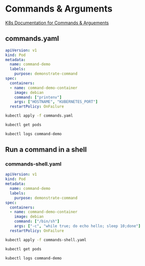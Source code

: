 # Commands & Arguments

[K8s Documentation for Commands & Arguements](https://kubernetes.io/docs/tasks/inject-data-application/define-command-argument-container/)

## commands.yaml

```yml
apiVersion: v1
kind: Pod
metadata:
  name: command-demo
  labels:
    purpose: demonstrate-command
spec:
  containers:
  - name: command-demo-container
    image: debian
    command: ["printenv"]
    args: ["HOSTNAME", "KUBERNETES_PORT"]
  restartPolicy: OnFailure
```

```bash
kubectl apply -f commands.yaml
```

```bash
kubectl get pods
```

```bash
kubectl logs command-demo
```

## Run a command in a shell

### commands-shell.yaml

```yml
apiVersion: v1
kind: Pod
metadata:
  name: command-demo
  labels:
    purpose: demonstrate-command
spec:
  containers:
  - name: command-demo-container
    image: debian
    command: ["/bin/sh"]
    args: ["-c", "while true; do echo hello; sleep 10;done"]
  restartPolicy: OnFailure
```

```bash
kubectl apply -f commands-shell.yaml
```

```bash
kubectl get pods
```

```bash
kubectl logs command-demo
```
